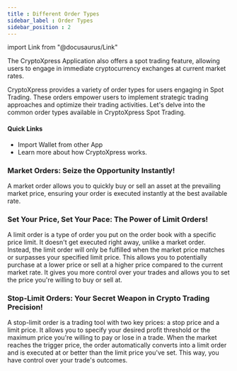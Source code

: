 ```yaml
---
title : Different Order Types
sidebar_label : Order Types
sidebar_position : 2
---
```


import Link from "@docusaurus/Link"

<div className="overview-header">
  <div>
    <p>
      The CryptoXpress Application also offers a spot trading feature, allowing users to engage in immediate cryptocurrency exchanges at current market rates. 
    </p>
    <p>
      CryptoXpress provides a variety of order types for users engaging in Spot Trading. These orders empower users to implement strategic trading approaches and optimize their trading activities. Let's delve into the common order types available in CryptoXpress Spot Trading.
    </p>
    <h4>Quick Links</h4>
    <ul>
      <li>
        <Link to="/latest/basics/getting_started/import_wallet">
          Import Wallet from other App
        </Link>
      </li>
      <li>
         <Link to="/latest/basics/getting_started/overview">Learn more about how CryptoXpress works.</Link>
      </li>
    </ul>
  </div>
</div>

### Market Orders: Seize the Opportunity Instantly!

A market order allows you to quickly buy or sell an asset at the prevailing market price, ensuring your order is executed instantly at the best available rate.


### Set Your Price, Set Your Pace: The Power of Limit Orders!

A limit order is a type of order you put on the order book with a specific price limit. It doesn't get executed right away, unlike a market order. Instead, the limit order will only be fulfilled when the market price matches or surpasses your specified limit price. This allows you to potentially purchase at a lower price or sell at a higher price compared to the current market rate. It gives you more control over your trades and allows you to set the price you're willing to buy or sell at.

### Stop-Limit Orders: Your Secret Weapon in Crypto Trading Precision!

A stop-limit order is a trading tool with two key prices: a stop price and a limit price. It allows you to specify your desired profit threshold or the maximum price you're willing to pay or lose in a trade. When the market reaches the trigger price, the order automatically converts into a limit order and is executed at or better than the limit price you've set. This way, you have control over your trade's outcomes.
